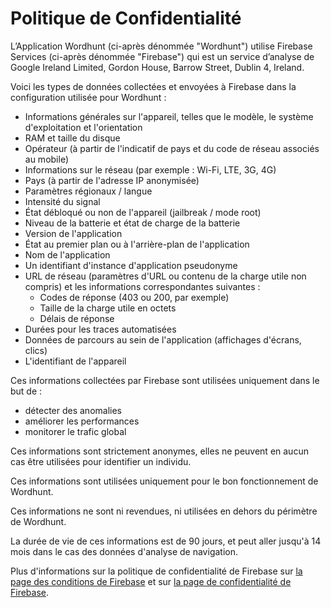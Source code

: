 # Politique de Confidentialité

L’Application Wordhunt (ci-après dénommée "Wordhunt") utilise Firebase Services (ci-après dénommée "Firebase") qui est un service d’analyse de Google Ireland Limited, Gordon House, Barrow Street, Dublin 4, Ireland.

Voici les types de données collectées et envoyées à Firebase dans la configuration utilisée pour Wordhunt :
* Informations générales sur l'appareil, telles que le modèle, le système d'exploitation et l'orientation
* RAM et taille du disque
* Opérateur (à partir de l'indicatif de pays et du code de réseau associés au mobile)
* Informations sur le réseau (par exemple : Wi-Fi, LTE, 3G, 4G)
* Pays (à partir de l'adresse IP anonymisée)
* Paramètres régionaux / langue
* Intensité du signal
* État débloqué ou non de l'appareil (jailbreak / mode root)
* Niveau de la batterie et état de charge de la batterie
* Version de l'application
* État au premier plan ou à l'arrière-plan de l'application
* Nom de l'application
* Un identifiant d'instance d'application pseudonyme
* URL de réseau (paramètres d'URL ou contenu de la charge utile non compris) et les informations correspondantes suivantes :
    * Codes de réponse (403 ou 200, par exemple)
    * Taille de la charge utile en octets
    * Délais de réponse
* Durées pour les traces automatisées
* Données de parcours au sein de l'application (affichages d'écrans, clics)
* L'identifiant de l'appareil

Ces informations collectées par Firebase sont utilisées uniquement dans le but de :
* détecter des anomalies
* améliorer les performances
* monitorer le trafic global

Ces informations sont strictement anonymes, elles ne peuvent en aucun cas être utilisées pour identifier un individu.

Ces informations sont utilisées uniquement pour le bon fonctionnement de Wordhunt.

Ces informations ne sont ni revendues, ni utilisées en dehors du périmètre de Wordhunt.

La durée de vie de ces informations est de 90 jours, et peut aller jusqu'à 14 mois dans le cas des données d'analyse de navigation.

Plus d'informations sur la politique de confidentialité de Firebase sur [la page des conditions de Firebase](https://firebase.google.com/terms/) et sur [la page de confidentialité de Firebase](https://firebase.google.com/support/privacy).

